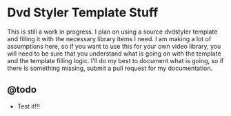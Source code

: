 # Dvd Styler Template Stuff

This is still a work in progress.  I plan on using a source dvdstyler template and filling it with the necessary library items I need.  I am making a lot of assumptions here, so if you want to use this for your own video library, you will need to be sure that you understand what is going on with the template and the template filling logic.  I'll do my best to document what is going, so if there is something missing, submit a pull request for my documentation.

## @todo

* Test it!!!
